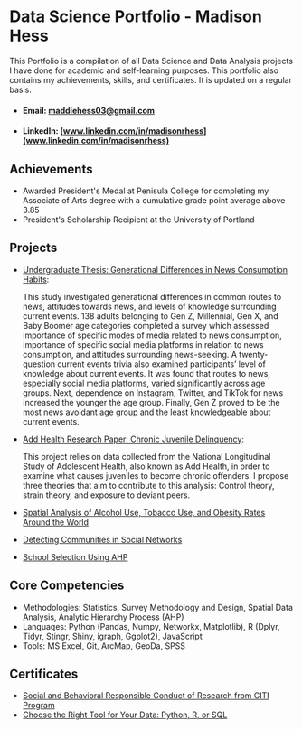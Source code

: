 # Data Science Portfolio - Madison Hess
This Portfolio is a compilation of all Data Science and Data Analysis projects I have done for academic and self-learning purposes. This portfolio also contains my achievements, skills, and certificates. It is updated on a regular basis.

* #### Email: [maddiehess03@gmail.com](maddiehess03@gmail.com)
* #### LinkedIn: [www.linkedin.com/in/madisonrhess](www.linkedin.com/in/madisonrhess)

## Achievements

* Awarded President's Medal at Penisula College for completing my Associate of Arts degree with a cumulative grade point average above 3.85
* President's Scholarship Recipient at the University of Portland

## Projects

* [Undergraduate Thesis: Generational Differences in News Consumption Habits](https://github.com/maddierhess/Portfolio/blob/main/Projects/Senior%20Thesis.pdf):
  
  This study investigated generational differences in common routes to news, attitudes towards news, and levels of knowledge surrounding current events. 138 adults belonging to Gen Z, Millennial, Gen X, and Baby        Boomer age categories completed a survey which assessed importance of specific modes of media related to news consumption, importance of specific social media platforms in relation to news consumption, and            attitudes surrounding news-seeking. A twenty-question current events trivia also examined participants’ level of knowledge about current events. It was found that routes to news, especially social media platforms,    varied significantly across age groups. Next, dependence on Instagram, Twitter, and TikTok for news increased the younger the age group. Finally, Gen Z proved to be the most news avoidant age group and the least      knowledgeable about current events.

* [Add Health Research Paper: Chronic Juvenile Delinquency](https://github.com/maddierhess/Portfolio/blob/main/Projects/SOC%20438%20FINAL%20PAPER-3.pdf):
  
  This project relies on data collected from the National Longitudinal Study of Adolescent Health, also known as Add Health, in order to examine what causes juveniles to become chronic offenders. I propose three        theories that aim to contribute to this analysis: Control theory, strain theory, and exposure to deviant peers.

* [Spatial Analysis of Alcohol Use, Tobacco Use, and Obesity Rates Around the World](https://github.com/Comp-Soc-Science-Methods/HW1/tree/main)
* [Detecting Communities in Social Networks](https://github.com/Comp-Soc-Science-Methods/HW2)
* [School Selection Using AHP](https://github.com/Comp-Soc-Science-Methods/HW3_ahp)

## Core Competencies

* Methodologies: Statistics, Survey Methodology and Design, Spatial Data Analysis, Analytic Hierarchy Process (AHP)
* Languages: Python (Pandas, Numpy, Networkx, Matplotlib), R (Dplyr, Tidyr, Stingr, Shiny, igraph, Ggplot2), JavaScript
* Tools: MS Excel, Git, ArcMap, GeoDa, SPSS

## Certificates

* [Social and Behavioral Responsible Conduct of Research from CITI Program](https://github.com/maddierhess/Portfolio/blob/main/Certificates/citiCompletionCertificate_14388769_69151338-2.pdf)
* [Choose the Right Tool for Your Data: Python, R, or SQL](https://github.com/maddierhess/Portfolio/blob/main/Certificates/CertificateOfCompletion_Choose%20the%20Right%20Tool%20for%20Your%20Data%20Python%20R%20or%20SQL.pdf)
